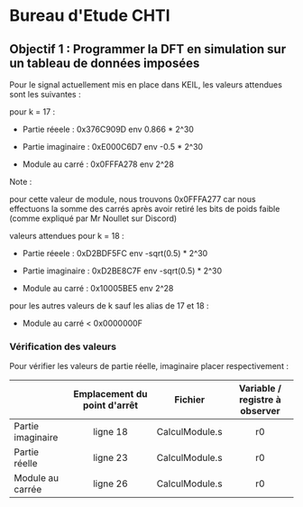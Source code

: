 # Bureau d'Etude CHTI

## Objectif 1 : Programmer la DFT en simulation sur un tableau de données imposées

Pour le signal actuellement mis en place dans KEIL, les valeurs attendues sont les suivantes :

pour k = 17 :

- Partie réeele    :       0x376C909D    env 0.866 * 2^30

- Partie imaginaire :     0xE000C6D7    env -0.5  * 2^30

- Module au carré :       0x0FFFA278    env 2^28

Note  :

pour cette valeur de module, nous trouvons 0x0FFFA277 car nous effectuons la somme des carrés après avoir retiré les bits de poids faible (comme expliqué par Mr Noullet sur Discord)


valeurs attendues pour k = 18 :

- Partie réeele    :       0xD2BDF5FC    env -sqrt(0.5) * 2^30

- Partie imaginaire :     0xD2BE8C7F    env -sqrt(0.5) * 2^30

- Module au carré :       0x10005BE5    env 2^28

pour les autres valeurs de k sauf les alias de 17 et 18 :

- Module au carré < 0x0000000F

### Vérification des valeurs

Pour vérifier les valeurs de partie réelle, imaginaire placer respectivement : 

||Emplacement du point d'arrêt | Fichier | Variable / registre à observer | 
|---|:---:|:---:|:---:|
|Partie imaginaire|ligne 18 | CalculModule.s | r0 |
|Partie réelle|ligne 23 | CalculModule.s | r0 |
|Module au carrée|ligne 26 | CalculModule.s | r0 |

